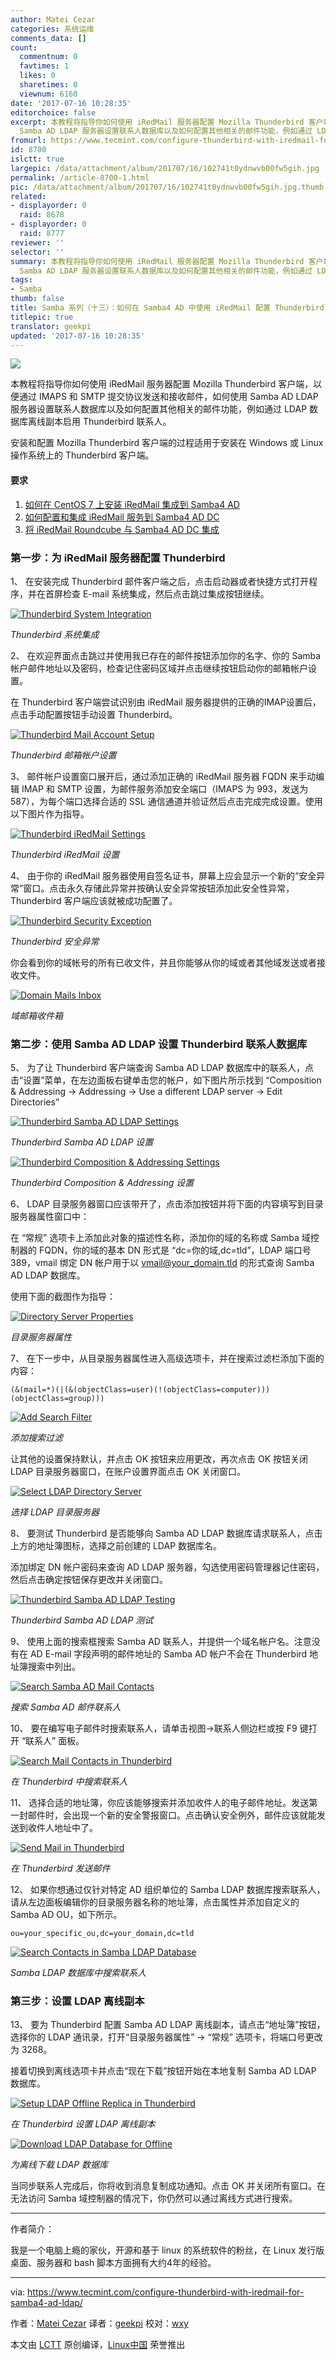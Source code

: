 ```yaml
---
author: Matei Cezar
categories: 系统运维
comments_data: []
count:
  commentnum: 0
  favtimes: 1
  likes: 0
  sharetimes: 0
  viewnum: 6160
date: '2017-07-16 10:28:35'
editorchoice: false
excerpt: 本教程将指导你如何使用 iRedMail 服务器配置 Mozilla Thunderbird 客户端，以便通过 IMAPS 和 SMTP 提交协议发送和接收邮件，如何使用
  Samba AD LDAP 服务器设置联系人数据库以及如何配置其他相关的邮件功能，例如通过 LDAP 数据库离线副本启用 Thunderbird 联系人。
fromurl: https://www.tecmint.com/configure-thunderbird-with-iredmail-for-samba4-ad-ldap/
id: 8700
islctt: true
largepic: /data/attachment/album/201707/16/102741t0ydnwvb00fw5gih.jpg
permalink: /article-8700-1.html
pic: /data/attachment/album/201707/16/102741t0ydnwvb00fw5gih.jpg.thumb.jpg
related:
- displayorder: 0
  raid: 8678
- displayorder: 0
  raid: 8777
reviewer: ''
selector: ''
summary: 本教程将指导你如何使用 iRedMail 服务器配置 Mozilla Thunderbird 客户端，以便通过 IMAPS 和 SMTP 提交协议发送和接收邮件，如何使用
  Samba AD LDAP 服务器设置联系人数据库以及如何配置其他相关的邮件功能，例如通过 LDAP 数据库离线副本启用 Thunderbird 联系人。
tags:
- Samba
thumb: false
title: Samba 系列（十三）：如何在 Samba4 AD 中使用 iRedMail 配置 Thunderbird
titlepic: true
translator: geekpi
updated: '2017-07-16 10:28:35'
---
```


![](/data/attachment/album/201707/16/102741t0ydnwvb00fw5gih.jpg)


本教程将指导你如何使用 iRedMail 服务器配置 Mozilla Thunderbird 客户端，以便通过 IMAPS 和 SMTP 提交协议发送和接收邮件，如何使用 Samba AD LDAP 服务器设置联系人数据库以及如何配置其他相关的邮件功能，例如通过 LDAP 数据库离线副本启用 Thunderbird 联系人。


安装和配置 Mozilla Thunderbird 客户端的过程适用于安装在 Windows 或 Linux 操作系统上的 Thunderbird 客户端。


#### 要求


1. [如何在 CentOS 7 上安装 iRedMail 集成到 Samba4 AD](/article-8567-1.html)
2. [如何配置和集成 iRedMail 服务到 Samba4 AD DC](/article-8673-1.html)
3. [将 iRedMail Roundcube 与 Samba4 AD DC 集成](/article-8678-1.html)


### 第一步：为 iRedMail 服务器配置 Thunderbird


1、 在安装完成 Thunderbird 邮件客户端之后，点击启动器或者快捷方式打开程序，并在首屏检查 E-mail 系统集成，然后点击跳过集成按钮继续。


[![Thunderbird System Integration](/data/attachment/album/201707/16/102839tjepooiiinlio1pn.png)](https://www.tecmint.com/wp-content/uploads/2017/05/Thunderbird-System-Integration.png)


*Thunderbird 系统集成*


2、 在欢迎界面点击跳过并使用我已存在的邮件按钮添加你的名字、你的 Samba 帐户邮件地址以及密码，检查记住密码区域并点击继续按钮启动你的邮箱帐户设置。


在 Thunderbird 客户端尝试识别由 iRedMail 服务器提供的正确的IMAP设置后，点击手动配置按钮手动设置 Thunderbird。


[![Thunderbird Mail Account Setup](/data/attachment/album/201707/16/102839wby27dnquz26259w.png)](https://www.tecmint.com/wp-content/uploads/2017/05/Thunderbird-Mail-Account-Setup.png)


*Thunderbird 邮箱帐户设置*


3、 邮件帐户设置窗口展开后，通过添加正确的 iRedMail 服务器 FQDN 来手动编辑 IMAP 和 SMTP 设置，为邮件服务添加安全端口（IMAPS 为 993，发送为 587），为每个端口选择合适的 SSL 通信通道并验证然后点击完成完成设置。使用以下图片作为指导。


[![Thunderbird iRedMail Settings](/data/attachment/album/201707/16/102841vytn1ijaq88lrnyg.png)](https://www.tecmint.com/wp-content/uploads/2017/05/Thunderbird-iRedMail-Settings.png)


*Thunderbird iRedMail 设置*


4、 由于你的 iRedMail 服务器使用自签名证书，屏幕上应会显示一个新的“安全异常”窗口。点击永久存储此异常并按确认安全异常按钮添加此安全性异常，Thunderbird 客户端应该就被成功配置了。


[![Thunderbird Security Exception](/data/attachment/album/201707/16/102841azq4afeeey4otik5.png)](https://www.tecmint.com/wp-content/uploads/2017/05/Thunderbird-Security-Exception.png)


*Thunderbird 安全异常*


你会看到你的域帐号的所有已收文件，并且你能够从你的域或者其他域发送或者接收文件。


[![Domain Mails Inbox](/data/attachment/album/201707/16/102842sv5bhrcmwwwxladn.png)](https://www.tecmint.com/wp-content/uploads/2017/05/Domain-Mails-Inbox.png)


*域邮箱收件箱*


### 第二步：使用 Samba AD LDAP 设置 Thunderbird 联系人数据库


5、 为了让 Thunderbird 客户端查询 Samba AD LDAP 数据库中的联系人，点击“设置”菜单，在左边面板右键单击您的帐户，如下图片所示找到 “Composition & Addressing → Addressing → Use a different LDAP server → Edit Directories”


[![Thunderbird Samba AD LDAP Settings](/data/attachment/album/201707/16/102844g1x8889ij8mcp1p9.png)](https://www.tecmint.com/wp-content/uploads/2017/05/Thunderbird-Samba-AD-LDAP-Settings.png)


*Thunderbird Samba AD LDAP 设置*


[![Thunderbird Composition & Addressing Settings](/data/attachment/album/201707/16/102846v0gk2u2asf2suz3a.png)](https://www.tecmint.com/wp-content/uploads/2017/05/Thunderbird-Composition-Addressing-Settings.png)


*Thunderbird Composition & Addressing 设置*


6、 LDAP 目录服务器窗口应该带开了，点击添加按钮并将下面的内容填写到目录服务器属性窗口中：


在 “常规” 选项卡上添加此对象的描述性名称，添加你的域的名称或 Samba 域控制器的 FQDN，你的域的基本 DN 形式是 “dc=你的域,dc=tld”，LDAP 端口号 389，vmail 绑定 DN 帐户用于以 [vmail@your\_domain.tld](mailto:vmail@your_domain.tld) 的形式查询 Samba AD LDAP 数据库。


使用下面的截图作为指导：


[![Directory Server Properties](/data/attachment/album/201707/16/102847v78sh2n8in7t7sxk.png)](https://www.tecmint.com/wp-content/uploads/2017/05/Directory-Server-Properties.png)


*目录服务器属性*


7、 在下一步中，从目录服务器属性进入高级选项卡，并在搜索过滤栏添加下面的内容：



```
(&(mail=*)(|(&(objectClass=user)(!(objectClass=computer)))(objectClass=group)))

```

[![Add Search Filter](/data/attachment/album/201707/16/102849jxeha6x2x7zz7h46.png)](https://www.tecmint.com/wp-content/uploads/2017/05/Add-Search-Filter.png)


*添加搜索过滤*


让其他的设置保持默认，并点击 OK 按钮来应用更改，再次点击 OK 按钮关闭 LDAP 目录服务器窗口，在账户设置界面点击 OK 关闭窗口。


[![Select LDAP Directory Server](/data/attachment/album/201707/16/102849g203jzj118j0j0of.png)](https://www.tecmint.com/wp-content/uploads/2017/05/Select-LDAP-Directory-Server.png)


*选择 LDAP 目录服务器*


8、 要测试 Thunderbird 是否能够向 Samba AD LDAP 数据库请求联系人，点击上方的地址簿图标，选择之前创建的 LDAP 数据库名。


添加绑定 DN 帐户密码来查询 AD LDAP 服务器，勾选使用密码管理器记住密码，然后点击确定按钮保存更改并关闭窗口。


[![Thunderbird Samba AD LDAP Testing](/data/attachment/album/201707/16/102851ju3a4o9ff73wlalu.png)](https://www.tecmint.com/wp-content/uploads/2017/05/Thunderbird-Samba-AD-LDAP-Testing.png)


*Thunderbird Samba AD LDAP 测试*


9、 使用上面的搜索框搜索 Samba AD 联系人，并提供一个域名帐户名。注意没有在 AD E-mail 字段声明的邮件地址的 Samba AD 帐户不会在 Thunderbird 地址簿搜索中列出。


[![Search Samba AD Mail Contacts](/data/attachment/album/201707/16/102851k9u2lc922sol9lnl.png)](https://www.tecmint.com/wp-content/uploads/2017/05/Search-Samba-AD-Mail-Contacts.png)


*搜索 Samba AD 邮件联系人*


10、 要在编写电子邮件时搜索联系人，请单击视图→联系人侧边栏或按 F9 键打开 “联系人” 面板。


[![Search Mail Contacts in Thunderbird](/data/attachment/album/201707/16/102851sz9tqziid811lidz.png)](https://www.tecmint.com/wp-content/uploads/2017/05/Search-Mail-Contact-in-Thunderbird.png)


*在 Thunderbird 中搜索联系人*


11、 选择合适的地址簿，你应该能够搜索并添加收件人的电子邮件地址。发送第一封邮件时，会出现一个新的安全警报窗口。点击确认安全例外，邮件应该就能发送到收件人地址中了。


[![Send Mail in Thunderbird](/data/attachment/album/201707/16/102852mund9oftwof9ggad.jpg)](https://www.tecmint.com/wp-content/uploads/2017/05/Send-Mail-in-Thunderbird.jpg)


*在 Thunderbird 发送邮件*


12、 如果你想通过仅针对特定 AD 组织单位的 Samba LDAP 数据库搜索联系人，请从左边面板编辑你的目录服务器名称的地址簿，点击属性并添加自定义的 Samba AD OU，如下所示。



```
ou=your_specific_ou,dc=your_domain,dc=tld 

```

[![Search Contacts in Samba LDAP Database](/data/attachment/album/201707/16/102853tj3zx9f73ooi329d.png)](https://www.tecmint.com/wp-content/uploads/2017/05/Search-Contacts-in-Samba-LDAP-Database.png)


*Samba LDAP 数据库中搜索联系人*


### 第三步：设置 LDAP 离线副本


13、 要为 Thunderbird 配置 Samba AD LDAP 离线副本，请点击“地址簿”按钮，选择你的 LDAP 通讯录，打开“目录服务器属性” -> “常规” 选项卡，将端口号更改为 3268。


接着切换到离线选项卡并点击“现在下载”按钮开始在本地复制 Samba AD LDAP 数据库。


[![Setup LDAP Offline Replica in Thunderbird](/data/attachment/album/201707/16/102854nt2w9t5e3bmxcem5.png)](https://www.tecmint.com/wp-content/uploads/2017/05/Setup-LDAP-Offline-Replica-in-Thunderbird.png)


*在 Thunderbird 设置 LDAP 离线副本*


[![Download LDAP Database for Offline](/data/attachment/album/201707/16/102856bglkkczbbqzbqxxv.png)](https://www.tecmint.com/wp-content/uploads/2017/05/Download-Samba-LDAP-Database-Offline.png)


*为离线下载 LDAP 数据库*


当同步联系人完成后，你将收到消息复制成功通知。点击 OK 并关闭所有窗口。在无法访问 Samba 域控制器的情况下，你仍然可以通过离线方式进行搜索。




---


作者简介：


我是一个电脑上瘾的家伙，开源和基于 linux 的系统软件的粉丝，在 Linux 发行版桌面、服务器和 bash 脚本方面拥有大约4年的经验。




---


via: <https://www.tecmint.com/configure-thunderbird-with-iredmail-for-samba4-ad-ldap/>


作者：[Matei Cezar](https://www.tecmint.com/author/cezarmatei/) 译者：[geekpi](https://github.com/geekpi) 校对：[wxy](https://github.com/wxy)


本文由 [LCTT](https://github.com/LCTT/TranslateProject) 原创编译，[Linux中国](https://linux.cn/) 荣誉推出